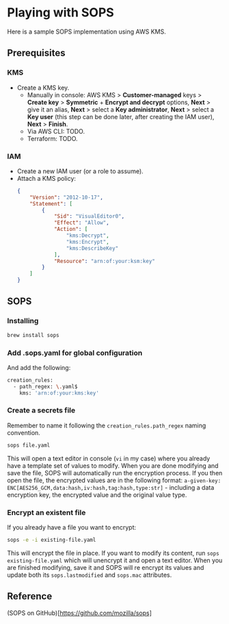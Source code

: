 # Playing with SOPS

Here is a sample SOPS implementation using AWS KMS.

## Prerequisites

### KMS
- Create a KMS key.
    - Manually in console: AWS KMS > **Customer-managed** keys > **Create key** > **Symmetric** + **Encrypt and decrypt** options, **Next** > give it an alias, **Next** > select a **Key administrator**, **Next** > select a **Key user** (this step can be done later, after creating the IAM user), **Next** > **Finish**.
    - Via AWS CLI: TODO.
    - Terraform: TODO.

### IAM
- Create a new IAM user (or a role to assume).
- Attach a KMS policy:
    ```json
    {
        "Version": "2012-10-17",
        "Statement": [
            {
                "Sid": "VisualEditor0",
                "Effect": "Allow",
                "Action": [
                    "kms:Decrypt",
                    "kms:Encrypt",
                    "kms:DescribeKey"
                ],
                "Resource": "arn:of:your:ksm:key"
            }
        ]
    }
    ```

## SOPS

### Installing
```bash
brew install sops
```

### Add .sops.yaml for global configuration
And add the following:
```bash
creation_rules:
  - path_regex: \.yaml$
    kms: 'arn:of:your:kms:key'
```

### Create a secrets file
Remember to name it following the `creation_rules.path_regex` naming convention.
```bash
sops file.yaml
```

This will open a text editor in console (`vi` in my case) where you already have a template set of values to modify.
When you are done modifying and save the file, SOPS will automatically run the encryption process. If you then open the file, the encrypted values are in the following format:
`a-given-key: ENC[AES256_GCM,data:hash,iv:hash,tag:hash,type:str]` - including a data encryption key, the encrypted value and the original value type.

### Encrypt an existent file
If you already have a file you want to encrypt:
```bash
sops -e -i existing-file.yaml
```

This will encrypt the file in place. If you want to modify its content, run `sops existing-file.yaml` which will unencrypt it and open a text editor. When you are finished modifying, save it and SOPS will re encrypt its values and update both its `sops.lastmodified` and `sops.mac` attributes.

## Reference
(SOPS on GitHub)[https://github.com/mozilla/sops]